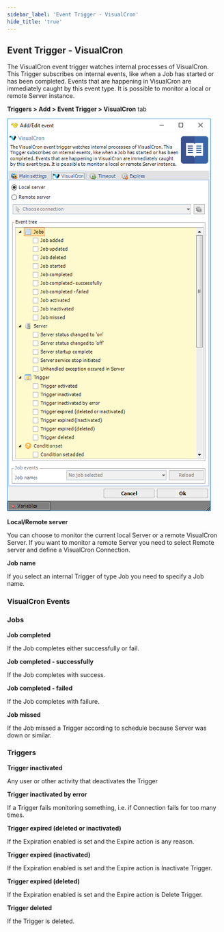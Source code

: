 ```yaml
---
sidebar_label: 'Event Trigger - VisualCron'
hide_title: 'true'
---
```


## Event Trigger - VisualCron

The VisualCron event trigger watches internal processes of VisualCron. This Trigger subscribes on internal events, like when a Job has started or has been completed. Events that are happening in VisualCron are immediately caught by this event type. It is possible to monitor a local or remote Server instance.

**Triggers > Add > Event Trigger > VisualCron** tab

![](../../../static/img/triggereventvisualcron.png)

**Local/Remote server**

You can choose to monitor the current local Server or a remote VisualCron Server. If you want to monitor a remote Server you need to select Remote server and define a VisualCron Connection.
 
**Job name**

If you select an internal Trigger of type Job you need to specify a Job name.
 
### VisualCron Events
 
### Jobs

**Job completed**

If the Job completes either successfully or fail.
 
**Job completed - successfully**

If the Job completes with success.
 
**Job completed - failed**

If the Job completes with failure.
 
**Job missed**

If the Job missed a Trigger according to schedule because Server was down or similar.
 
### Triggers
 
**Trigger inactivated**

Any user or other activity that deactivates the Trigger
 
**Trigger inactivated by error**

If a Trigger fails monitoring something, i.e. if Connection fails for too many times.
 
**Trigger expired (deleted or inactivated)**

If the Expiration enabled is set and the Expire action is any reason.
 
**Trigger expired (inactivated)**

If the Expiration enabled is set and the Expire action is Inactivate Trigger.
 
**Trigger expired (deleted)**

If the Expiration enabled is set and the Expire action is Delete Trigger.
 
**Trigger deleted**

If the Trigger is deleted.